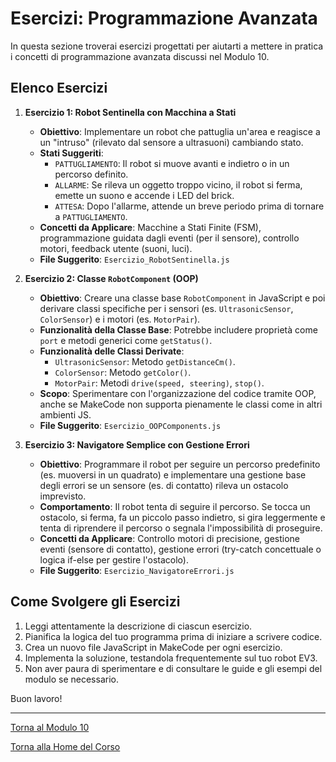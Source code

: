 # Esercizi: Programmazione Avanzata

In questa sezione troverai esercizi progettati per aiutarti a mettere in pratica i concetti di programmazione avanzata discussi nel Modulo 10.

## Elenco Esercizi

1.  **Esercizio 1: Robot Sentinella con Macchina a Stati**
    *   **Obiettivo**: Implementare un robot che pattuglia un'area e reagisce a un "intruso" (rilevato dal sensore a ultrasuoni) cambiando stato.
    *   **Stati Suggeriti**:
        *   `PATTUGLIAMENTO`: Il robot si muove avanti e indietro o in un percorso definito.
        *   `ALLARME`: Se rileva un oggetto troppo vicino, il robot si ferma, emette un suono e accende i LED del brick.
        *   `ATTESA`: Dopo l'allarme, attende un breve periodo prima di tornare a `PATTUGLIAMENTO`.
    *   **Concetti da Applicare**: Macchine a Stati Finite (FSM), programmazione guidata dagli eventi (per il sensore), controllo motori, feedback utente (suoni, luci).
    *   **File Suggerito**: `Esercizio_RobotSentinella.js`

2.  **Esercizio 2: Classe `RobotComponent` (OOP)**
    *   **Obiettivo**: Creare una classe base `RobotComponent` in JavaScript e poi derivare classi specifiche per i sensori (es. `UltrasonicSensor`, `ColorSensor`) e i motori (es. `MotorPair`).
    *   **Funzionalità della Classe Base**: Potrebbe includere proprietà come `port` e metodi generici come `getStatus()`.
    *   **Funzionalità delle Classi Derivate**:
        *   `UltrasonicSensor`: Metodo `getDistanceCm()`.
        *   `ColorSensor`: Metodo `getColor()`.
        *   `MotorPair`: Metodi `drive(speed, steering)`, `stop()`.
    *   **Scopo**: Sperimentare con l'organizzazione del codice tramite OOP, anche se MakeCode non supporta pienamente le classi come in altri ambienti JS.
    *   **File Suggerito**: `Esercizio_OOPComponents.js`

3.  **Esercizio 3: Navigatore Semplice con Gestione Errori**
    *   **Obiettivo**: Programmare il robot per seguire un percorso predefinito (es. muoversi in un quadrato) e implementare una gestione base degli errori se un sensore (es. di contatto) rileva un ostacolo imprevisto.
    *   **Comportamento**: Il robot tenta di seguire il percorso. Se tocca un ostacolo, si ferma, fa un piccolo passo indietro, si gira leggermente e tenta di riprendere il percorso o segnala l'impossibilità di proseguire.
    *   **Concetti da Applicare**: Controllo motori di precisione, gestione eventi (sensore di contatto), gestione errori (try-catch concettuale o logica if-else per gestire l'ostacolo).
    *   **File Suggerito**: `Esercizio_NavigatoreErrori.js`

## Come Svolgere gli Esercizi

1.  Leggi attentamente la descrizione di ciascun esercizio.
2.  Pianifica la logica del tuo programma prima di iniziare a scrivere codice.
3.  Crea un nuovo file JavaScript in MakeCode per ogni esercizio.
4.  Implementa la soluzione, testandola frequentemente sul tuo robot EV3.
5.  Non aver paura di sperimentare e di consultare le guide e gli esempi del modulo se necessario.

Buon lavoro!

---

[Torna al Modulo 10](../README.md)

[Torna alla Home del Corso](../../README.md)
